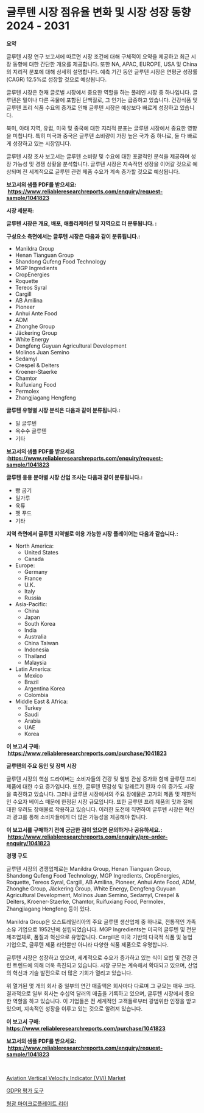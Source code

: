 <p><h1>글루텐 시장 점유율 변화 및 시장 성장 동향 2024 - 2031</h1></p><p><strong>요약</strong></p>
<p><p>글루텐 시장 연구 보고서에 따르면 시장 조건에 대해 구체적이 요약을 제공하고 최근 시장 동향에 대한 간단한 개요를 제공합니다. 또한 NA, APAC, EUROPE, USA 및 China의 지리적 분포에 대해 상세히 설명합니다. 예측 기간 동안 글루텐 시장은 연평균 성장률(CAGR) 12.5%로 성장할 것으로 예상됩니다.</p><p>글루텐 시장은 현재 글로벌 시장에서 중요한 역할을 하는 풀레인 시장 중 하나입니다. 글루텐은 밀이나 다른 곡물에 포함된 단백질로, 그 인기는 급증하고 있습니다. 건강식품 및 글루텐 프리 식품 수요의 증가로 인해 글루텐 시장은 예상보다 빠르게 성장하고 있습니다.</p><p>북미, 아태 지역, 유럽, 미국 및 중국에 대한 지리적 분포는 글루텐 시장에서 중요한 영향을 미칩니다. 특히 미국과 중국은 글루텐 소비량이 가장 높은 국가 중 하나로, 둘 다 빠르게 성장하고 있는 시장입니다.</p><p>글루텐 시장 조사 보고서는 글루텐 소비량 및 수요에 대한 포괄적인 분석을 제공하며 성장 가능성 및 경쟁 상황을 분석합니다. 글루텐 시장은 지속적인 성장을 이어갈 것으로 예상되며 전 세계적으로 글루텐 관련 제품 수요가 계속 증가할 것으로 예상됩니다.</p></p>
<p><strong>보고서의 샘플 PDF를 받으세요: &nbsp;<a href="https://www.reliableresearchreports.com/enquiry/request-sample/1041823">https://www.reliableresearchreports.com/enquiry/request-sample/1041823</a></strong></p>
<p><strong>시장 세분화:</strong></p>
<p><strong> 글루텐 시장은 개요, 배포, 애플리케이션 및 지역으로 더 분류됩니다. :</strong></p>
<p><strong>구성요소 측면에서는 글루텐 시장은 다음과 같이 분류됩니다.:</strong></p>
<p><ul><li>Manildra Group</li><li>Henan Tianguan Group</li><li>Shandong Qufeng Food Technology</li><li>MGP Ingredients</li><li>CropEnergies</li><li>Roquette</li><li>Tereos Syral</li><li>Cargill</li><li>AB Amilina</li><li>Pioneer</li><li>Anhui Ante Food</li><li>ADM</li><li>Zhonghe Group</li><li>Jäckering Group</li><li>White Energy</li><li>Dengfeng Guyuan Agricultural Development</li><li>Molinos Juan Semino</li><li>Sedamyl</li><li>Crespel & Deiters</li><li>Kroener-Staerke</li><li>Chamtor</li><li>Ruifuxiang Food</li><li>Permolex</li><li>Zhangjiagang Hengfeng</li></ul></p>
<p><strong> 글루텐 유형별 시장 분석은 다음과 같이 분류됩니다.:</strong></p>
<p><ul><li>밀 글루텐</li><li>옥수수 글루텐</li><li>기타</li></ul></p>
<p><strong>보고서의 샘플 PDF를 받으세요 :<a href="https://www.reliableresearchreports.com/enquiry/request-sample/1041823">https://www.reliableresearchreports.com/enquiry/request-sample/1041823</a></strong></p>
<p><strong> 글루텐 응용 분야별 시장 산업 조사는 다음과 같이 분류됩니다.:</strong></p>
<p><ul><li>빵 굽기</li><li>밀가루</li><li>육류</li><li>펫 푸드</li><li>기타</li></ul></p>
<p><strong>지역 측면에서 글루텐 지역별로 이용 가능한 시장 플레이어는 다음과 같습니다.:</strong></p>
<p><ul>
    <li>
        North America:
        <ul>
            <li>United States</li>
            <li>Canada</li>
        </ul>
    </li>
    <li>
        Europe:
        <ul>
            <li>Germany</li>
            <li>France</li>
            <li>U.K.</li>
            <li>Italy</li>
            <li>Russia</li>
        </ul>
    </li>
    <li>
        Asia-Pacific:
        <ul>
            <li>China</li>
            <li>Japan</li>
            <li>South Korea</li>
            <li>India</li>
            <li>Australia</li>
            <li>China Taiwan</li>
            <li>Indonesia</li>
            <li>Thailand</li>
            <li>Malaysia</li>
        </ul>
    </li>
    <li>
        Latin America:
        <ul>
            <li>Mexico</li>
            <li>Brazil</li>
            <li>Argentina Korea</li>
            <li>Colombia</li>
        </ul>
    </li>
    <li>
        Middle East & Africa:
        <ul>
            <li>Turkey</li>
            <li>Saudi</li>
            <li>Arabia</li>
            <li>UAE</li>
            <li>Korea</li>
        </ul>
    </li>
    </ul></p>
<p><strong>이 보고서 구매: &nbsp;<a href="https://www.reliableresearchreports.com/purchase/1041823">https://www.reliableresearchreports.com/purchase/1041823</a></strong></p>
<p><strong>글루텐의 주요 동인 및 장벽 시장</strong></p>
<p><p>글루텐 시장의 핵심 드라이버는 소비자들의 건강 및 웰빙 관심 증가와 함께 글루텐 프리 제품에 대한 수요 증가입니다. 또한, 글루텐 민감성 및 알레르기 환자 수의 증가도 시장을 촉진하고 있습니다. 그러나 글루텐 시장에서의 주요 장애물은 고가의 제품 및 제한적인 수요자 베이스 때문에 한정된 시장 규모입니다. 또한 글루텐 프리 제품의 맛과 질에 대한 우려도 장애물로 작용하고 있습니다. 이러한 도전에 직면하여 글루텐 시장은 혁신과 광고를 통해 소비자들에게 더 많은 가능성을 제공해야 합니다.</p></p>
<p><strong>이 보고서를 구매하기 전에 궁금한 점이 있으면 문의하거나 공유하세요.: &nbsp;<a href="https://www.reliableresearchreports.com/enquiry/pre-order-enquiry/1041823">https://www.reliableresearchreports.com/enquiry/pre-order-enquiry/1041823</a></strong></p>
<p><strong>경쟁 구도</strong></p>
<p><p>글루텐 시장의 경쟁업체로는 Manildra Group, Henan Tianguan Group, Shandong Qufeng Food Technology, MGP Ingredients, CropEnergies, Roquette, Tereos Syral, Cargill, AB Amilina, Pioneer, Anhui Ante Food, ADM, Zhonghe Group, Jäckering Group, White Energy, Dengfeng Guyuan Agricultural Development, Molinos Juan Semino, Sedamyl, Crespel & Deiters, Kroener-Staerke, Chamtor, Ruifuxiang Food, Permolex, Zhangjiagang Hengfeng 등이 있다. </p><p>Manildra Group은 오스트레일리아의 주요 글루텐 생산업체 중 하나로, 전통적인 가족 소유 기업으로 1952년에 설립되었습니다. MGP Ingredients는 미국의 글루텐 및 전분 제조업체로, 품질과 혁신으로 유명합니다. Cargill은 미국 기반의 다국적 식품 및 농업 기업으로, 글루텐 제품 라인뿐만 아니라 다양한 식품 제품으로 유명합니다.</p><p>글루텐 시장은 성장하고 있으며, 세계적으로 수요가 증가하고 있는 식이 요법 및 건강 관련 트렌드에 의해 더욱 촉진되고 있습니다. 시장 규모는 계속해서 확대되고 있으며, 산업의 혁신과 기술 발전으로 더 많은 기회가 열리고 있습니다.</p><p>위 열거된 몇 개의 회사 중 일부의 연간 매출액은 회사마다 다르며 그 규모는 매우 크다. 결과적으로 일부 회사는 수십억 달러의 매출을 기록하고 있으며, 글루텐 시장에서 중요한 역할을 하고 있습니다. 이 기업들은 전 세계적인 고객들로부터 광범위한 인정을 받고 있으며, 지속적인 성장을 이루고 있는 것으로 알려져 있습니다.</p></p>
<p><strong>이 보고서 구매: &nbsp; <a href="https://www.reliableresearchreports.com/purchase/1041823">https://www.reliableresearchreports.com/purchase/1041823</a></strong></p>
<p><strong>보고서의 샘플 PDF를 받으세요: &nbsp;<a href="https://www.reliableresearchreports.com/enquiry/request-sample/1041823">https://www.reliableresearchreports.com/enquiry/request-sample/1041823</a></strong><strong></strong></p>
<p>&nbsp;</p>
<p><p><a href="https://github.com/Hazelklievgspy6vdcsmu106w/Market-Research-Report-List-1/blob/main/aviation-vertical-velocity-indicator-vvi-market.md">Aviation Vertical Velocity Indicator (VVI) Market</a></p><p><a href="https://medium.com/@joshgrady676778/gdpr-%ED%8F%89%EA%B0%80-%EB%8F%84%EA%B5%AC-%EC%8B%9C%EC%9E%A5-%EA%B7%9C%EB%AA%A8-%EC%97%B0%ED%8F%89%EA%B7%A0-%EC%84%B1%EC%9E%A5%EB%A5%A0-%EC%B6%94%EC%9D%B4-2024-2030-022d7ffa06fe">GDPR 평가 도구</a></p><p><a href="https://medium.com/@cedricrflatley08766/%ED%98%95%EA%B4%91-%EB%A7%88%EC%9D%B4%ED%81%AC%EB%A1%9C%ED%94%8C%EB%A0%88%EC%9D%B4%ED%8A%B8-%ED%8C%90%EB%8F%85%EA%B8%B0-%EC%8B%9C%EC%9E%A5-2031%EB%85%84%EA%B9%8C%EC%A7%80%EC%9D%98-%EB%8F%99%ED%96%A5-%EC%98%88%EC%B8%A1-%EB%B0%8F-%EA%B2%BD%EC%9F%81-%EB%B6%84%EC%84%9D-fbdbfb2e92ff">형광 마이크로플레이트 리더</a></p></p>